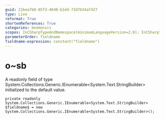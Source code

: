 ```yaml
---
guid: 21bea7b8-85f3-4648-b1dd-73d7b34af427
type: Live
reformat: True
shortenReferences: True
categories: mnemonics
scopes: InCSharpTypeAndNamespace(minimumLanguageVersion=2.0); InCSharpTypeMember(minimumLanguageVersion=2.0)
parameterOrder: fieldname
fieldname-expression: constant("fieldname")
---
```


# o~sb

A readonly field of type System.Collections.Generic.IEnumerable<System.Text.StringBuilder> initialized to the default value.

```
private readonly System.Collections.Generic.IEnumerable<System.Text.StringBuilder> $fieldname$ = new System.Collections.Generic.IEnumerable<System.Text.StringBuilder>();
```
